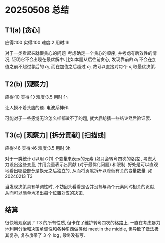 # 20250508 总结

## T1(a) [贪心]

应得:100 实得:100 难度:2 用时:1h

对于一类看起来就很贪心的问题, 考虑确定一个贪心的顺序, 并考虑有后效性的情况, 证明它不会出现在最优解中. 比如本题从后往前贪心, 发现靠前的 $a_i$ 不会在加值之前不超过靠后的 $a_j$, 而在加值之后超过 $a_j$, 故可以直接对每个 $a_i$ 取最优决策.

## T2(b) [观察力]

应得:10 实得:10 难度:3.5 用时:1h

让人摸不着头脑的题. 电波系神作.

可能对于一些感觉无论怎么样都做不了的题, 就大胆胡猜一些结论然后验证罢.

## T3(c) [观察力] [拆分贡献] [扫描线]

应得:46 实得:46 难度:3.5 用时:3h

对于一类统计可以用 $O(1)$ 个变量来表示的元素 (如只会转弯四次的格路), 考虑大力设出这些变量, 并用变量表示出贡献 (对于最优化问题) 和限制. 好处是可以直观地看出哪些部分是换元之后独立的, 从而将贡献拆开以降低有关的变量数量. 如 20240213 T3.

当发现决策具有单调性时, 不妨回头看看是否并没有与两个元素同时相关的贡献, 从而可以简单地求出每个位置对应的决策.

## 结算

很快地观察到了 T3 的所有性质, 但卡在了维护转弯四次的格路上. 一直在考虑暴力地利用分治和决策单调性和各种东西做类似 meet in the middle, 但导致了做法极其复杂, 复杂度带了 3 个 $\log$, 最终没有写.
